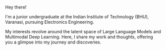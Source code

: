 Hey there!

I'm a junior undergraduate at the Indian Institute of Technology (BHU), Varanasi, pursuing Electronics Engineering.

My interests revolve around the latent space of Large Language Models and Multimodal Deep Learning. Here, I share my work and thoughts, offering you a glimpse into my journey and discoveries.
